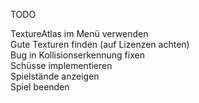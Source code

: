 TODO

TextureAtlas im Menü verwenden  
Gute Texturen finden (auf Lizenzen achten)  
Bug in Kollisionserkennung fixen  
Schüsse implementieren  
Spielstände anzeigen  
Spiel beenden  